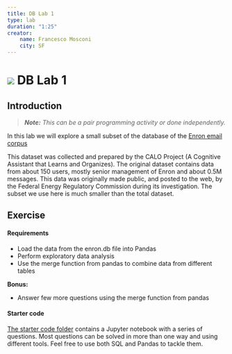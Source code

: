 ```yaml
---
title: DB Lab 1
type: lab
duration: "1:25"
creator:
    name: Francesco Mosconi
    city: SF
---
```


# ![](https://ga-dash.s3.amazonaws.com/production/assets/logo-9f88ae6c9c3871690e33280fcf557f33.png) DB Lab 1

## Introduction

> ***Note:*** _This can be a pair programming activity or done independently._

In this lab we will explore a small subset of the database of the [Enron email corpus](https://www.cs.cmu.edu/~./enron/)

This dataset was collected and prepared by the CALO Project (A Cognitive Assistant that Learns and Organizes). The original dataset contains data from about 150 users, mostly senior management of Enron and about 0.5M messages. This data was originally made public, and posted to the web, by the Federal Energy Regulatory Commission during its investigation. The subset we use here is much smaller than the total dataset.


## Exercise

#### Requirements

- Load the data from the enron.db file into Pandas
- Perform exploratory data analysis
- Use the merge function from pandas to combine data from different tables

**Bonus:**
- Answer few more questions using the merge function from pandas

#### Starter code

[The starter code folder](./code/starter-code/starter-code-1_3.ipynb) contains a Jupyter notebook with a series of questions. Most questions can be solved in more than one way and using different tools. Feel free to use both SQL and Pandas to tackle them.


